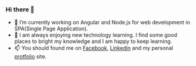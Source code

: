 ### Hi there 👋

- 🔭 I’m currently working on Angular and Node.js for web development in SPA(Single Page Application).
- 🌱 I am always enjoying new technology learning. I find some good places to bright my knowledge and I am happy to keep learning.
- 📫 You should found me on [Facebook](https://www.facebook.com/samiulislamw.w.w/), [Linkedin](https://www.linkedin.com/in/samiul-islam-8775b615b/) and my personal [protfolio]() site.

<!--
**samiulislamakash/samiulislamakash** is a ✨ _special_ ✨ repository because its `README.md` (this file) appears on your GitHub profile.

Here are some ideas to get you started:

- 🔭 I’m currently working on ...
- 🌱 I’m currently learning ...
- 👯 I’m looking to collaborate on ...
- 🤔 I’m looking for help with ...
- 💬 Ask me about ...
- 📫 How to reach me: ...
- 😄 Pronouns: ...
- ⚡ Fun fact: ...
-->
